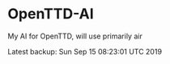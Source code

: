 # OpenTTD-AI
My AI for OpenTTD, will use primarily air

Latest backup: Sun Sep 15 08:23:01 UTC 2019
